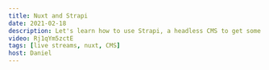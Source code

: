 ```yaml
---
title: Nuxt and Strapi
date: 2021-02-18
description: Let's learn how to use Strapi, a headless CMS to get some food data onto our Nuxt app with a bit of GraphQL.
video: Rj1qYm5zctE
tags: [live streams, nuxt, CMS]
host: Daniel
---
```

